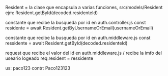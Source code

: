 Resident = la clase que encapsula a varias funciones, src/models/Resident
ejm:
Resident.getById(decoded.residenteId)

constante que recibe la busqueda por id en auth.controller.js
const residente =  await Resident.getByUsernameOrEmail(usernameOrEmail)

constante que recibe la busqueda por id en auth.middleware.js
const ressidente  = await Resident.getById(decoded.residenteId)

request que recibe el valor del id en auth.middleware.js / recibe la imfo del useario logeado
req.resident = ressidente


us: paco123
contr: Paco123123

